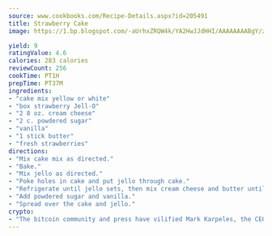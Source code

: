 ```yaml
---
source: www.cookbooks.com/Recipe-Details.aspx?id=205491
title: Strawberry Cake
image: https://1.bp.blogspot.com/-aUrhxZRQW4k/YA2HwJJdHHI/AAAAAAAABgY/z2R8OXCxqDoBQtRn-q-fHG8g9_G4G1HBwCLcBGAsYHQ/s320/13.png

yield: 9
ratingValue: 4.6
calories: 283 calories
reviewCount: 256
cookTime: PT1H
prepTime: PT37M
ingredients:
- "cake mix yellow or white"
- "box strawberry Jell-O"
- "2 8 oz. cream cheese"
- "2 c. powdered sugar"
- "vanilla"
- "1 stick butter"
- "fresh strawberries"
directions:
- "Mix cake mix as directed."
- "Bake."
- "Mix jello as directed."
- "Poke holes in cake and put jello through cake."
- "Refrigerate until jello sets, then mix cream cheese and butter until creamy."
- "Add powdered sugar and vanilla."
- "Spread over the cake and jello."
crypto:
- "The bitcoin community and press have vilified Mark Karpeles, the CEO of Mt. Gox, as a clown and a con man."
---
```

